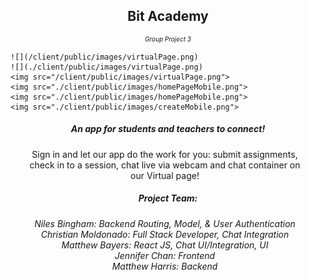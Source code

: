 <h2 style="text-align: center;">Bit Academy</h2>

<p style="font-style: italic; text-align: center; font-size: 10px;">Group Project 3</p>

    ![](/client/public/images/virtualPage.png)
    ![](./client/public/images/virtualPage.png)
    <img src="/client/public/images/virtualPage.png">
    <img src="./client/public/images/homePageMobile.png">
    <img src="./client/public/images/homePageMobile.png">
    <img src="./client/public/images/createMobile.png">

<h5 style="text-align: center;">An app for students and teachers to connect!</h5>

<p style="margin-left: 20px; margin-right: 30px; text-align: center;">Sign in and let our app do the work for you: submit assignments, check in to a session, chat live via webcam and chat container on our Virtual page! <br>

<h5 style="text-align: center">Project Team:</h5>
<p style="margin-left: 20px; margin-right: 30px; text-align: center; font-style: italic;"> Niles Bingham: Backend Routing, Model, & User Authentication<br>Christian Moldonado: Full Stack Developer, Chat Integration<br>Matthew Bayers: React JS, Chat UI/Integration, UI<br>Jennifer Chan: Frontend<br>Matthew Harris: Backend
